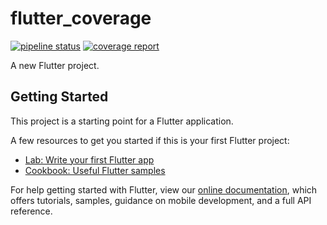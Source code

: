 # flutter_coverage
[![pipeline status](https://gitlab.com/tutorials17/flutter_coverage/badges/develop/pipeline.svg)](https://gitlab.com/tutorials17/flutter_coverage/-/commits/develop) 
[![coverage report](https://gitlab.com/tutorials17/flutter_coverage/badges/develop/coverage.svg)](https://gitlab.com/tutorials17/flutter_coverage/-/commits/develop)

A new Flutter project.

## Getting Started

This project is a starting point for a Flutter application.

A few resources to get you started if this is your first Flutter project:

- [Lab: Write your first Flutter app](https://flutter.dev/docs/get-started/codelab)
- [Cookbook: Useful Flutter samples](https://flutter.dev/docs/cookbook)

For help getting started with Flutter, view our
[online documentation](https://flutter.dev/docs), which offers tutorials,
samples, guidance on mobile development, and a full API reference.
